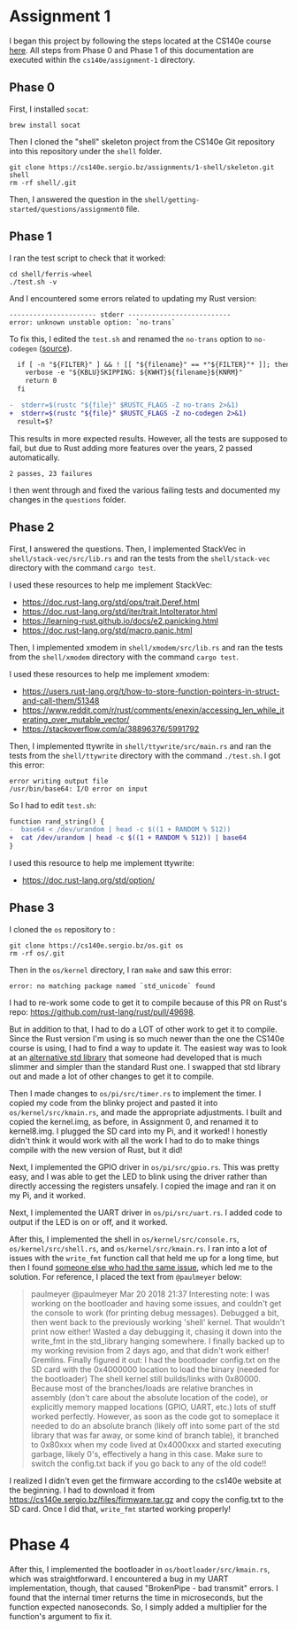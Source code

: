 # Assignment 1

I began this project by following the steps located at the CS140e course [here](https://cs140e.sergio.bz/assignments/1-shell/). All steps from Phase 0 and Phase 1 of this documentation are executed within the `cs140e/assignment-1` directory.

## Phase 0

First, I installed `socat`:

```
brew install socat
```

Then I cloned the "shell" skeleton project from the CS140e Git repository into this repository under the `shell` folder.

```
git clone https://cs140e.sergio.bz/assignments/1-shell/skeleton.git shell
rm -rf shell/.git
```

Then, I answered the question in the `shell/getting-started/questions/assignment0` file.

## Phase 1

I ran the test script to check that it worked:

```
cd shell/ferris-wheel
./test.sh -v
```

And I encountered some errors related to updating my Rust version:

```
---------------------- stderr --------------------------
error: unknown unstable option: `no-trans`
```

To fix this, I edited the `test.sh` and renamed the `no-trans` option to `no-codegen` ([source](https://github.com/flycheck/flycheck-rust/issues/66#issuecomment-419397291)).

```diff
  if [ -n "${FILTER}" ] && ! [[ "${filename}" == *"${FILTER}"* ]]; then
    verbose -e "${KBLU}SKIPPING: ${KWHT}${filename}${KNRM}"
    return 0
  fi

-  stderr=$(rustc "${file}" $RUSTC_FLAGS -Z no-trans 2>&1)
+  stderr=$(rustc "${file}" $RUSTC_FLAGS -Z no-codegen 2>&1)
  result=$?
```

This results in more expected results. However, all the tests are supposed to fail, but due to Rust adding more features over the years, 2 passed automatically.

```
2 passes, 23 failures
```

I then went through and fixed the various failing tests and documented my changes in the `questions` folder.

## Phase 2

First, I answered the questions.
Then, I implemented StackVec in `shell/stack-vec/src/lib.rs` and ran the tests from the `shell/stack-vec` directory with the command `cargo test`.

I used these resources to help me implement StackVec:
- https://doc.rust-lang.org/std/ops/trait.Deref.html
- https://doc.rust-lang.org/std/iter/trait.IntoIterator.html
- https://learning-rust.github.io/docs/e2.panicking.html
- https://doc.rust-lang.org/std/macro.panic.html

Then, I implemented xmodem in `shell/xmodem/src/lib.rs` and ran the tests from the `shell/xmodem` directory with the command `cargo test`.

I used these resources to help me implement xmodem:
- https://users.rust-lang.org/t/how-to-store-function-pointers-in-struct-and-call-them/51348
- https://www.reddit.com/r/rust/comments/enexin/accessing_len_while_iterating_over_mutable_vector/
- https://stackoverflow.com/a/38896376/5991792

Then, I implemented ttywrite in `shell/ttywrite/src/main.rs` and ran the tests from the `shell/ttywrite` directory with the command `./test.sh`. I got this error:

```
error writing output file
/usr/bin/base64: I/O error on input
```

So I had to edit `test.sh`:

```diff
function rand_string() {
-  base64 < /dev/urandom | head -c $((1 + RANDOM % 512))
+  cat /dev/urandom | head -c $((1 + RANDOM % 512)) | base64
}
```

I used this resource to help me implement ttywrite:
- https://doc.rust-lang.org/std/option/

## Phase 3

I cloned the `os` repository to :

```
git clone https://cs140e.sergio.bz/os.git os
rm -rf os/.git
```

Then in the `os/kernel` directory, I ran `make` and saw this error:

```
error: no matching package named `std_unicode` found
```

I had to re-work some code to get it to compile because of this PR on Rust's repo: https://github.com/rust-lang/rust/pull/49698.

But in addition to that, I had to do a LOT of other work to get it to compile.
Since the Rust version I'm using is so much newer than the one the CS140e course is using, I had to find a way to update it.
The easiest way was to look at an [alternative std library](https://github.com/technocreatives/core2) that someone had developed that is much slimmer and simpler than the standard Rust one.
I swapped that std library out and made a lot of other changes to get it to compile.

Then I made changes to `os/pi/src/timer.rs` to implement the timer.
I copied my code from the blinky project and pasted it into `os/kernel/src/kmain.rs`, and made the appropriate adjustments.
I built and copied the kernel.img, as before, in Assignment 0, and renamed it to kernel8.img.
I plugged the SD card into my Pi, and it worked!
I honestly didn't think it would work with all the work I had to do to make things compile with the new version of Rust, but it did!

Next, I implemented the GPIO driver in `os/pi/src/gpio.rs`.
This was pretty easy, and I was able to get the LED to blink using the driver rather than directly accessing the registers unsafely.
I copied the image and ran it on my Pi, and it worked.

Next, I implemented the UART driver in `os/pi/src/uart.rs`.
I added code to output if the LED is on or off, and it worked.

After this, I implemented the shell in `os/kernel/src/console.rs`, `os/kernel/src/shell.rs`, and `os/kernel/src/kmain.rs`.
I ran into a lot of issues with the `write_fmt` function call that held me up for a long time, but then I found [someone else who had the same issue](https://gitter.im/cs140e-rust/Lobby?at=5ab1c572c3c5f8b90d96bfd4), which led me to the solution.
For reference, I placed the text from `@paulmeyer` below:

> paulmeyer @paulmeyer Mar 20 2018 21:37
> Interesting note: I was working on the bootloader and having some issues, and couldn't get the console to work (for printing debug messages). Debugged a bit, then went back to the previously working 'shell' kernel. That wouldn't print now either! Wasted a day debugging it, chasing it down into the write_fmt in the std_library hanging somewhere. I finally backed up to my working revision from 2 days ago, and that didn't work either! Gremlins. Finally figured it out: I had the bootloader config.txt on the SD card with the 0x4000000 location to load the binary (needed for the bootloader) The shell kernel still builds/links with 0x80000. Because most of the branches/loads are relative branches in assembly (don't care about the absolute location of the code), or explicitly memory mapped locations (GPIO, UART, etc.) lots of stuff worked perfectly. However, as soon as the code got to someplace it needed to do an absolute branch (likely off into some part of the std library that was far away, or some kind of branch table), it branched to 0x80xxx when my code lived at 0x4000xxx and started executing garbage, likely 0's, effectively a hang in this case. Make sure to switch the config.txt back if you go back to any of the old code!!

I realized I didn't even get the firmware according to the cs140e website at the beginning.
I had to download it from https://cs140e.sergio.bz/files/firmware.tar.gz and copy the config.txt to the SD card.
Once I did that, `write_fmt` started working properly!

# Phase 4

After this, I implemented the bootloader in `os/bootloader/src/kmain.rs`, which was straightforward.
I encountered a bug in my UART implementation, though, that caused "BrokenPipe - bad transmit" errors.
I found that the internal timer returns the time in microseconds, but the function expected nanoseconds.
So, I simply added a multiplier for the function's argument to fix it.